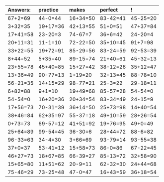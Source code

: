 | Answers: | practice | makes | perfect | ! |
| :--- | :--- | :--- | :--- | :--- |
| 67+2=69 | 44-0=44 | 16+34=50 | 83-42=41 | 45-25=20 | 
| 3+32=35 | 19+17=36 | 42+13=55 | 51+0=51 | 47+37=84 | 
| 17+41=58 | 23-20=3 | 74-67=7 | 36+6=42 | 24-20=4 | 
| 20+11=31 | 11-1=10 | 72-22=50 | 35+10=45 | 91+7=98 | 
| 33+22=55 | 19+72=91 | 85-29=56 | 83-24=59 | 92-53=39 | 
| 8+44=52 | 5+35=40 | 89-15=74 | 21+40=61 | 45-32=13 | 
| 23+55=78 | 45+40=85 | 15+27=42 | 38-12=26 | 35+12=47 | 
| 13+36=49 | 90-77=13 | 1+19=20 | 32+13=45 | 88-78=10 | 
| 56-21=35 | 14+15=29 | 98-77=21 | 25-3=22 | 29-18=11 | 
| 6+82=88 | 9+1=10 | 19+49=68 | 85-57=28 | 54-54=0 | 
| 54-54=0 | 16+20=36 | 20+34=54 | 83-34=49 | 24-15=9 | 
| 17+56=73 | 70-31=39 | 36+14=50 | 25+73=98 | 14+40=54 | 
| 38+46=84 | 62+35=97 | 55-37=18 | 49+10=59 | 28+26=54 | 
| 0+73=73 | 69-57=12 | 41+51=92 | 19+76=95 | 49+0=49 | 
| 25+64=89 | 99-54=45 | 36-30=6 | 28+44=72 | 88-6=82 | 
| 96-33=63 | 34-4=30 | 3+66=69 | 93-79=14 | 93-55=38 | 
| 37+0=37 | 53-41=12 | 15+58=73 | 86-0=86 | 67-22=45 | 
| 46+27=73 | 18+67=85 | 66-39=27 | 85-13=72 | 32+58=90 | 
| 15+65=80 | 11+51=62 | 20-9=11 | 62-32=30 | 24+44=68 | 
| 75-46=29 | 73-25=48 | 47-0=47 | 16+43=59 | 36+18=54 | 
